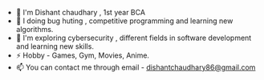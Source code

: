 - 👋 I'm Dishant chaudhary , 1st year BCA 
- 👀 I doing bug huting , competitive programming and learning new algorithms.
- 🌱 I'm exploring cybersecurity , different fields in software development and learning new skills.
- ⚡ Hobby - Games, Gym, Movies, Anime.
- 📫 You can contact me through email - dishantchaudhary86@gmail.com



 
<!---
Dishant-Chaudhary/Dishant-Chaudhary is a ✨ special ✨ repository because its `README.md` (this file) appears on your GitHub profile.
You can click the Preview link to take a look at your changes.
--->
